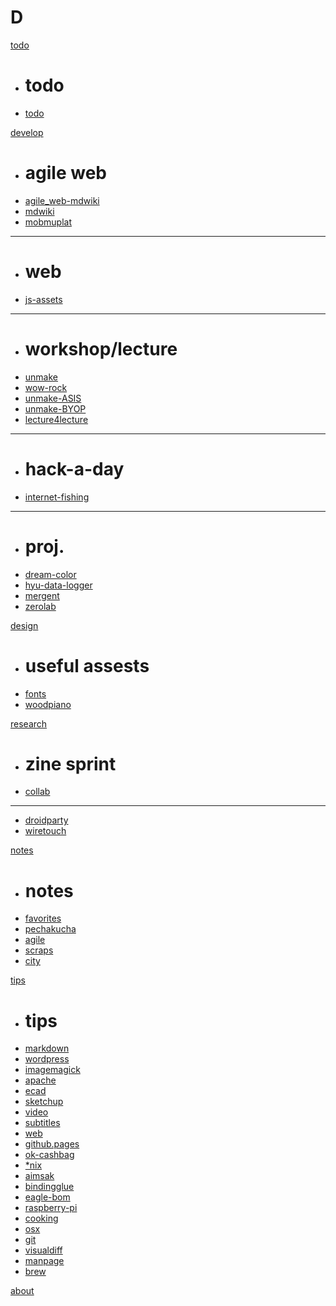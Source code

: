 # D

[todo](todo.md)

  * # todo
  * [todo](todo.md)

[develop]()

  * # agile web
  * [agile_web-mdwiki](dev/agile_web-mdwiki.md)
  * [mdwiki](dev/mdwiki.md)
  * [mobmuplat](dev/mobmuplat.md)
  - - - -
  * # web
  * [js-assets](dev/js-assets.md)
  - - - -
  * # workshop/lecture
  * [unmake](dev/unmakelab.md)
  * [wow-rock](dev/wow-rock.md)
  * [unmake-ASIS](dev/unmakelab-seminar-ASISCLUB.md)
  * [unmake-BYOP](dev/unmakelab-workshop-BYOP.md)
  * [lecture4lecture](dev/lecture4lecture.md)
  - - - -
  * # hack-a-day
  * [internet-fishing](dev/internet-fishing.md)
  - - - -
  * # proj.
  * [dream-color](dev/dreamcolor.md)
  * [hyu-data-logger](dev/hyu-data-logger.md)
  * [mergent](dev/mergent.md)
  * [zerolab](dev/zerolab.md)

[design]()

  * # useful assests
  * [fonts](design/fonts.md)
  * [woodpiano](design/woodpiano.md)

[research]()

  * # zine sprint
  * [collab](research/zine-collab.md)
  - - - -
  * [droidparty](research/droidparty.md)
  * [wiretouch](research/wiretouch.md)

[notes]()

  * # notes
  * [favorites](notes/favorites.md)
  * [pechakucha](notes/pechakucha.md)
  * [agile](notes/agile.md)
  * [scraps](notes/scraps.md)
  * [city](notes/city.md)

[tips]()

  * # tips
  * [markdown](tips/markdown.md)
  * [wordpress](tips/wordpress.md)
  * [imagemagick](tips/imagemagick.md)
  * [apache](tips/apache.md)
  * [ecad](tips/electronic-cad.md)
  * [sketchup](tips/sketchup.md)
  * [video](tips/video.md)
  * [subtitles](tips/subtitles.md)
  * [web](tips/web.md)
  * [github.pages](tips/github-pages.md)
  * [ok-cashbag](tips/okcashbag.md)
  * [*nix](tips/nix.md)
  * [aimsak](tips/aimsak.md)
  * [bindingglue](tips/bindingglue.md)
  * [eagle-bom](tips/eagle-bom.md)
  * [raspberry-pi](tips/raspberry-pi.md)
  * [cooking](tips/cooking.md)
  * [osx](tips/osx.md)
  * [git](tips/git.md)
  * [visualdiff](tips/visualdiff.md)
  * [manpage](tips/manpage.md)
  * [brew](tips/brew.md)

[about](about.md)